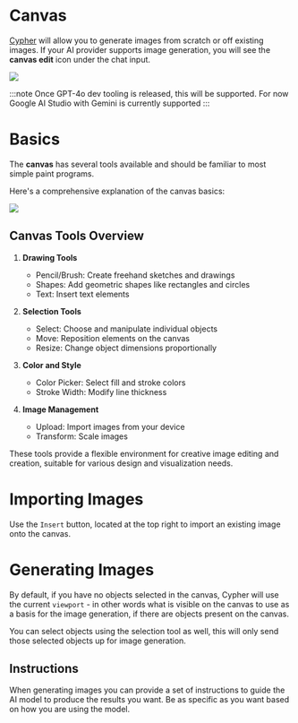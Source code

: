 # Canvas

[Cypher](https://marketplace.visualstudio.com/items?itemName=Cypher.wing-man) will allow you to generate images from scratch or off existing images. If your AI provider supports image generation, you will see the **canvas edit** icon under the chat input.

![](/Canvas-Tool.png)

:::note
Once GPT-4o dev tooling is released, this will be supported. For now Google AI Studio with Gemini is currently supported
:::

# Basics

The **canvas** has several tools available and should be familiar to most simple paint programs.

Here's a comprehensive explanation of the canvas basics:

![](/Canvas-Drawing.png)

## Canvas Tools Overview

1. **Drawing Tools**
   - Pencil/Brush: Create freehand sketches and drawings
   - Shapes: Add geometric shapes like rectangles and circles
   - Text: Insert text elements

2. **Selection Tools**
   - Select: Choose and manipulate individual objects
   - Move: Reposition elements on the canvas
   - Resize: Change object dimensions proportionally

3. **Color and Style**
   - Color Picker: Select fill and stroke colors
   - Stroke Width: Modify line thickness

4. **Image Management**
   - Upload: Import images from your device
   - Transform: Scale images

These tools provide a flexible environment for creative image editing and creation, suitable for various design and visualization needs.

# Importing Images

Use the `Insert` button, located at the top right to import an existing image onto the canvas.

# Generating Images

By default, if you have no objects selected in the canvas, Cypher will use the current `viewport` - in other words what is visible on the canvas to use as a basis for the image generation, if there are objects present on the canvas.

You can select objects using the selection tool as well, this will only send those selected objects up for image generation.

## Instructions

When generating images you can provide a set of instructions to guide the AI model to produce the results you want. Be as specific as you want based on how you are using the model.